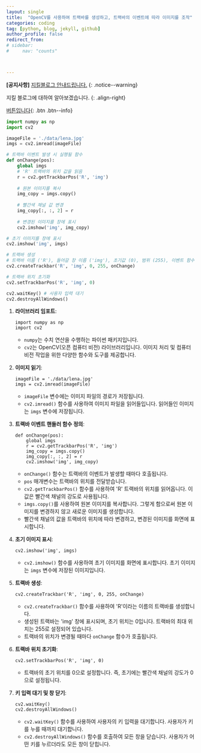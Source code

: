 ```yaml
---
layout: single
title:  "OpenCV를 사용하여 트랙바를 생성하고, 트랙바의 이벤트에 따라 이미지를 조작"
categories: coding
tag: [python, blog, jekyll, github]
author_profile: false
redirect_from:
# sidebar:
#     nav: "counts" 



---
```


**[공지사항]** [지킬블로그 안내드립니다.](https://mmistakes.github.io/minimal-mistakes/docs/quick-start-guide/)
{: .notice--warning}

지킬 블로그에 대하여 알아보겠습니다. 
{: .align-right}   
<!-- 오른쪽정렬 -->
[버튼입니다](https://google.com){: .btn .btn--info}

```python
import numpy as np
import cv2

imageFile = './data/lena.jpg'
imgs = cv2.imread(imageFile)

# 트랙바 이벤트 발생 시 실행될 함수
def onChange(pos):
    global imgs
    # 'R' 트랙바의 위치 값을 읽음
    r = cv2.getTrackbarPos('R', 'img')
    
    # 원본 이미지를 복사
    img_copy = imgs.copy()
    
    # 빨간색 채널 값 변경
    img_copy[:, :, 2] = r
    
    # 변경된 이미지를 창에 표시
    cv2.imshow('img', img_copy)

# 초기 이미지를 창에 표시
cv2.imshow('img', imgs)

# 트랙바 생성
# 트랙바 이름 ('R'), 들어갈 창 이름 ('img'), 초기값 (0), 범위 (255), 이벤트 함수 (onChange)
cv2.createTrackbar('R', 'img', 0, 255, onChange)

# 트랙바 위치 초기화
cv2.setTrackbarPos('R', 'img', 0)

cv2.waitKey() # 사용자 입력 대기
cv2.destroyAllWindows()

```



1. **라이브러리 임포트**:

   ```
   import numpy as np
   import cv2
   ```

   - `numpy`는 수치 연산을 수행하는 파이썬 패키지입니다.
   - `cv2`는 OpenCV(오픈 컴퓨터 비전) 라이브러리입니다. 이미지 처리 및 컴퓨터 비전 작업을 위한 다양한 함수와 도구를 제공합니다.

2. **이미지 읽기**:

   ```
   imageFile = './data/lena.jpg'
   imgs = cv2.imread(imageFile)
   ```

   - `imageFile` 변수에는 이미지 파일의 경로가 저장됩니다.
   - `cv2.imread()` 함수를 사용하여 이미지 파일을 읽어들입니다. 읽어들인 이미지는 `imgs` 변수에 저장됩니다.

3. **트랙바 이벤트 핸들러 함수 정의**:

   ```
   def onChange(pos):
       global imgs
       r = cv2.getTrackbarPos('R', 'img')
       img_copy = imgs.copy()
       img_copy[:, :, 2] = r
       cv2.imshow('img', img_copy)
   ```

   - `onChange()` 함수는 트랙바의 이벤트가 발생할 때마다 호출됩니다.
   - `pos` 매개변수는 트랙바의 위치를 전달받습니다.
   - `cv2.getTrackbarPos()` 함수를 사용하여 'R' 트랙바의 위치를 읽어옵니다. 이 값은 빨간색 채널의 강도로 사용됩니다.
   - `imgs.copy()`를 사용하여 원본 이미지를 복사합니다. 그렇게 함으로써 원본 이미지를 변경하지 않고 새로운 이미지를 생성합니다.
   - 빨간색 채널의 값을 트랙바의 위치에 따라 변경하고, 변경된 이미지를 화면에 표시합니다.

4. **초기 이미지 표시**:

   ```
   cv2.imshow('img', imgs)
   ```

   - `cv2.imshow()` 함수를 사용하여 초기 이미지를 화면에 표시합니다. 초기 이미지는 `imgs` 변수에 저장된 이미지입니다.

5. **트랙바 생성**:

   ```
   cv2.createTrackbar('R', 'img', 0, 255, onChange)
   ```

   - `cv2.createTrackbar()` 함수를 사용하여 'R'이라는 이름의 트랙바를 생성합니다.
   - 생성된 트랙바는 'img' 창에 표시되며, 초기 위치는 0입니다. 트랙바의 최대 위치는 255로 설정되어 있습니다.
   - 트랙바의 위치가 변경될 때마다 `onChange` 함수가 호출됩니다.

6. **트랙바 위치 초기화**:

   ```
   cv2.setTrackbarPos('R', 'img', 0)
   ```

   - 트랙바의 초기 위치를 0으로 설정합니다. 즉, 초기에는 빨간색 채널의 강도가 0으로 설정됩니다.

7. **키 입력 대기 및 창 닫기**:

   ```
   cv2.waitKey()
   cv2.destroyAllWindows()
   ```

   - `cv2.waitKey()` 함수를 사용하여 사용자의 키 입력을 대기합니다. 사용자가 키를 누를 때까지 대기합니다.
   - `cv2.destroyAllWindows()` 함수를 호출하여 모든 창을 닫습니다. 사용자가 어떤 키를 누르더라도 모든 창이 닫힙니다.
